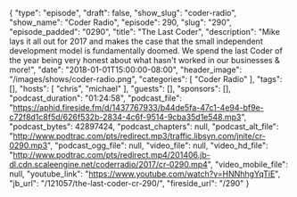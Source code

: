 {
  "type": "episode",
  "draft": false,
  "show_slug": "coder-radio",
  "show_name": "Coder Radio",
  "episode": 290,
  "slug": "290",
  "episode_padded": "0290",
  "title": "The Last Coder",
  "description": "Mike lays it all out for 2017 and makes the case that the small independent development model is fundamentally doomed. We spend the last Coder of the year being very honest about what hasn't worked in our businesses & more!",
  "date": "2018-01-01T15:00:00-08:00",
  "header_image": "/images/shows/coder-radio.png",
  "categories": [
    "Coder Radio"
  ],
  "tags": [],
  "hosts": [
    "chris",
    "michael"
  ],
  "guests": [],
  "sponsors": [],
  "podcast_duration": "01:24:58",
  "podcast_file": "https://aphid.fireside.fm/d/1437767933/b44de5fa-47c1-4e94-bf9e-c72f8d1c8f5d/626f532b-2834-4c6f-9514-9cba35d1e548.mp3",
  "podcast_bytes": 42897424,
  "podcast_chapters": null,
  "podcast_alt_file": "http://www.podtrac.com/pts/redirect.mp3/traffic.libsyn.com/jnite/cr-0290.mp3",
  "podcast_ogg_file": null,
  "video_file": null,
  "video_hd_file": "http://www.podtrac.com/pts/redirect.mp4/201406.jb-dl.cdn.scaleengine.net/coderradio/2017/cr-0290.mp4",
  "video_mobile_file": null,
  "youtube_link": "https://www.youtube.com/watch?v=HNNhhgYqTiE",
  "jb_url": "/121057/the-last-coder-cr-290/",
  "fireside_url": "/290"
}

